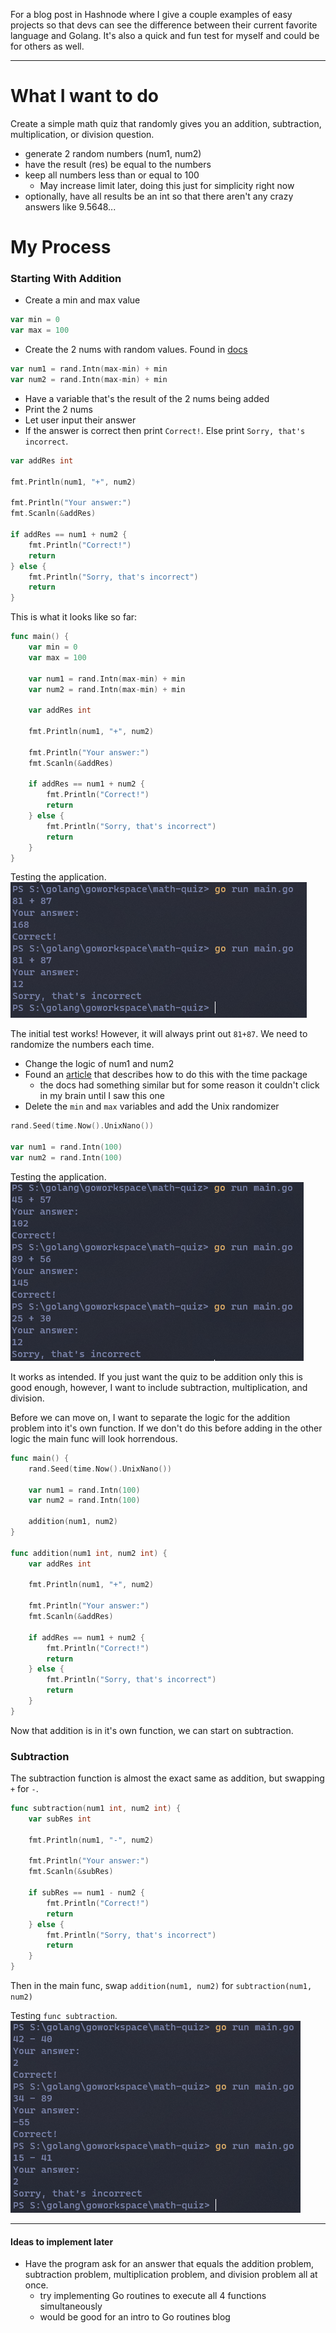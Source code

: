 For a blog post in Hashnode where I give a couple examples of easy projects so that devs can see the difference between their current favorite language and Golang. It's also a quick and fun test for myself and could be for others as well.

---

# What I want to do
Create a simple math quiz that randomly gives you an addition, subtraction, multiplication, or division question.
- generate 2 random numbers (num1, num2)
- have the result (res) be equal to the numbers
- keep all numbers less than or equal to 100
    - May increase limit later, doing this just for simplicity right now
- optionally, have all results be an int so that there aren't any crazy answers like 9.5648...

# My Process
### Starting With Addition
- Create a min and max value
```go
var min = 0
var max = 100
```

- Create the 2 nums with random values. Found in [docs](https://golangdocs.com/generate-random-numbers-in-golang)
```go 
var num1 = rand.Intn(max-min) + min
var num2 = rand.Intn(max-min) + min
```

- Have a variable that's the result of the 2 nums being added
- Print the 2 nums
- Let user input their answer
- If the answer is correct then print `Correct!`. Else print `Sorry, that's incorrect`.
```go
var addRes int

fmt.Println(num1, "+", num2)

fmt.Println("Your answer:")
fmt.Scanln(&addRes)

if addRes == num1 + num2 {
	fmt.Println("Correct!")
	return
} else {
	fmt.Println("Sorry, that's incorrect")
	return
}
```

This is what it looks like so far:
```go
func main() {
	var min = 0
	var max = 100

	var num1 = rand.Intn(max-min) + min
	var num2 = rand.Intn(max-min) + min

	var addRes int

	fmt.Println(num1, "+", num2)

	fmt.Println("Your answer:")
	fmt.Scanln(&addRes)

	if addRes == num1 + num2 {
		fmt.Println("Correct!")
		return
	} else {
		fmt.Println("Sorry, that's incorrect")
		return
	}
}
```
Testing the application.
<img src="/imgs-for-README/addRes1.png">

The initial test works! However, it will always print out `81+87`. We need to randomize the numbers each time.
- Change the logic of num1 and num2
- Found an [article](https://golangbyexample.com/generate-random-number-golang/) that describes how to do this with the time package
    - the docs had something similar but for some reason it couldn't click in my brain until I saw this one
- Delete the `min` and `max` variables and add the Unix randomizer
```go
rand.Seed(time.Now().UnixNano())

var num1 = rand.Intn(100)
var num2 = rand.Intn(100)
```
Testing the application.
<img src="/imgs-for-README/addRes2.png">

It works as intended. If you just want the quiz to be addition only this is good enough, however, I want to include subtraction, multiplication, and division.

Before we can move on, I want to separate the logic for the addition problem into it's own function. If we don't do this before adding in the other logic the main func will look horrendous.
```go
func main() {
	rand.Seed(time.Now().UnixNano())

	var num1 = rand.Intn(100)
	var num2 = rand.Intn(100)

	addition(num1, num2)
}

func addition(num1 int, num2 int) {
	var addRes int

	fmt.Println(num1, "+", num2)

	fmt.Println("Your answer:")
	fmt.Scanln(&addRes)

	if addRes == num1 + num2 {
		fmt.Println("Correct!")
		return
	} else {
		fmt.Println("Sorry, that's incorrect")
		return
	}
}
```
Now that addition is in it's own function, we can start on subtraction.

### Subtraction
The subtraction function is almost the exact same as addition, but swapping `+` for `-`.
```go
func subtraction(num1 int, num2 int) {
	var subRes int

	fmt.Println(num1, "-", num2)

	fmt.Println("Your answer:")
	fmt.Scanln(&subRes)
	
	if subRes == num1 - num2 {
		fmt.Println("Correct!")
		return
	} else {
		fmt.Println("Sorry, that's incorrect")
		return
	}
}
```
Then in the main func, swap `addition(num1, num2)` for `subtraction(num1, num2)`

Testing `func subtraction`.
<img src="/imgs-for-README/subRes1.png">




---
#### Ideas to implement later
- Have the program ask for an answer that equals the addition problem, subtraction problem, multiplication problem, and division problem all at once.
    - try implementing Go routines to execute all 4 functions simultaneously
    - would be good for an intro to Go routines blog